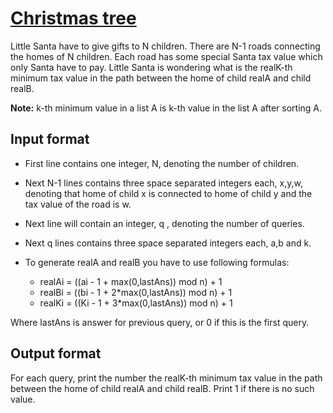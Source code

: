 # [Christmas tree][link]

Little Santa have to give gifts to N children. There are N-1 roads connecting the homes of N children. Each road has some special Santa tax value which only Santa have to pay. Little Santa is wondering what is the realK-th minimum tax value in the path between the home of child realA and child realB.

**Note:** k-th minimum value in a list A is k-th value in the list A after sorting A.

## Input format

- First line contains one integer, N, denoting the number of children.
- Next N-1 lines contains three space separated integers each, x,y,w, denoting that home of child x is connected to home of child y and the tax value of the road is w.
- Next line will contain an integer, q , denoting the number of queries.
- Next q lines contains three space separated integers each, a,b and k.

- To generate realA and realB you have to use following formulas:

  - realAi = ((ai - 1 + max(0,lastAns)) mod n) + 1
  - realBi = ((bi - 1 + 2\*max(0,lastAns)) mod n) + 1
  - realKi = ((Ki - 1 + 3\*max(0,lastAns)) mod n) + 1

Where lastAns is answer for previous query, or 0 if this is the first query.

## Output format

For each query, print the number the realK-th minimum tax value in the path between the home of child realA and child realB. Print 1 if there is no such value.

[link]: https://www.hackerearth.com/practice/algorithms/graphs/depth-first-search/practice-problems/algorithm/christmas-tree/
